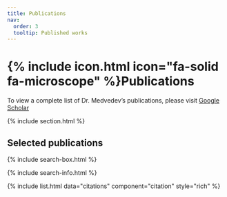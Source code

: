```yaml
---
title: Publications
nav:
  order: 3
  tooltip: Published works
---
```


# {% include icon.html icon="fa-solid fa-microscope" %}Publications

To view a complete list of Dr. Medvedev’s publications, please visit [Google Scholar](https://scholar.google.com/citations?user=U84xagkAAAAJ)

{% include section.html %}

## Selected publications

{% include search-box.html %}

{% include search-info.html %}

{% include list.html data="citations" component="citation" style="rich" %}

